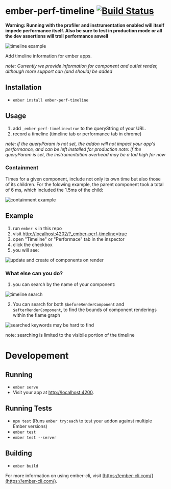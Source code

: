 # ember-perf-timeline [![Build Status](https://travis-ci.org/stefanpenner/ember-perf-timeline.svg?branch=master)](https://travis-ci.org/stefanpenner/ember-perf-timeline)

**Warning: Running with the profiler and instrumentation enabled will itself impede performance itself. Also be sure to test in production mode or all the dev assertions will troll performance aswell**

![timeline example](https://raw.githubusercontent.com/stefanpenner/ember-perf-timeline/master/assets/travis.png)

Add timeline information for ember apps.


*note: Currently we provide information for component and outlet render, although more support can (and should) be added*

## Installation

* `ember install ember-perf-timeline`

## Usage

1. add `_ember-perf-timeline=true` to the queryString of your URL.
2. record a timeline (timeline tab or performance tab in chrome)

*note: if the queryParam is not set, the addon will not impact your app's performance, and can be left installed for production*
*note: if the queryParam is set, the instrumentation overhead may be a tad high for now*

### Containment

Times for a given component, include not only its own time but also those of its children. For the folowing example, the parent component took a total of 6 ms, which included the 1.5ms of the child:

![containment example](https://raw.githubusercontent.com/stefanpenner/ember-perf-timeline/master/assets/containment.png)

## Example

1. run `ember s` in this repo
2. visit [http://localhost:4202/?_ember-perf-timeline=true](http://localhost:4202/?_ember-perf-timeline=true)
3. open "Timeline" or "Performace" tab in the inspector
4. click the checkbox
5. you will see:

![update and create of components on render](https://raw.githubusercontent.com/stefanpenner/ember-perf-timeline/master/assets/update-and-create-render.png)

### What else can you do?

1. you can search by the name of your component:

![timeline search](https://raw.githubusercontent.com/stefanpenner/ember-perf-timeline/master/assets/timeilne-search.png)

2. You can search for both `$beforeRenderComponent` and `$afterRenderComponent`, to find the bounds of component renderings within the flame graph

![searched keywords may be hard to find](https://raw.githubusercontent.com/stefanpenner/ember-perf-timeline/master/assets/before-render-component-can-be-hard-to-find.png)

note: searching is limited to the visibile portion of the timeline

# Developement

## Running

* `ember serve`
* Visit your app at [http://localhost:4200](http://localhost:4200).

## Running Tests

* `npm test` (Runs `ember try:each` to test your addon against multiple Ember versions)
* `ember test`
* `ember test --server`

## Building

* `ember build`

For more information on using ember-cli, visit [https://ember-cli.com/](https://ember-cli.com/).
